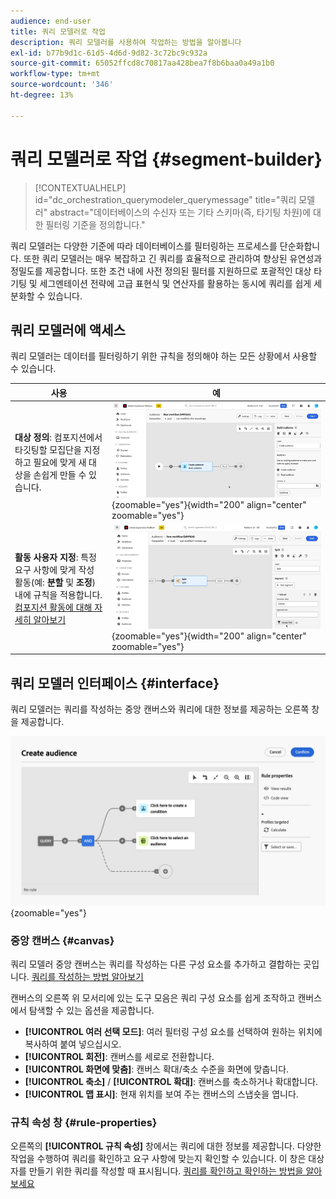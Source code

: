 ```yaml
---
audience: end-user
title: 쿼리 모델러로 작업
description: 쿼리 모델러를 사용하여 작업하는 방법을 알아봅니다
exl-id: b77b9d1c-61d5-4d6d-9d82-3c72bc9c932a
source-git-commit: 65052ffcd8c70817aa428bea7f8b6baa0a49a1b0
workflow-type: tm+mt
source-wordcount: '346'
ht-degree: 13%

---
```


# 쿼리 모델러로 작업 {#segment-builder}

>[!CONTEXTUALHELP]
>id="dc_orchestration_querymodeler_querymessage"
>title="쿼리 모델러"
>abstract="데이터베이스의 수신자 또는 기타 스키마(즉, 타기팅 차원)에 대한 필터링 기준을 정의합니다."

쿼리 모델러는 다양한 기준에 따라 데이터베이스를 필터링하는 프로세스를 단순화합니다. 또한 쿼리 모델러는 매우 복잡하고 긴 쿼리를 효율적으로 관리하여 향상된 유연성과 정밀도를 제공합니다. 또한 조건 내에 사전 정의된 필터를 지원하므로 포괄적인 대상 타기팅 및 세그멘테이션 전략에 고급 표현식 및 연산자를 활용하는 동시에 쿼리를 쉽게 세분화할 수 있습니다.

## 쿼리 모델러에 액세스

쿼리 모델러는 데이터를 필터링하기 위한 규칙을 정의해야 하는 모든 상황에서 사용할 수 있습니다.

| 사용 | 예 |
|  ---  |  ---  |
| **대상 정의**: 컴포지션에서 타깃팅할 모집단을 지정하고 필요에 맞게 새 대상을 손쉽게 만들 수 있습니다. | ![](assets/access-audience.png){zoomable="yes"}{width="200" align="center" zoomable="yes"} |
| **활동 사용자 지정**: 특정 요구 사항에 맞게 작성 활동(예: **분할** 및 **조정**) 내에 규칙을 적용합니다. [컴포지션 활동에 대해 자세히 알아보기](../compositions/activities/about-activities.md) | ![](assets/access-composition.png){zoomable="yes"}{width="200" align="center" zoomable="yes"} |

## 쿼리 모델러 인터페이스 {#interface}

쿼리 모델러는 쿼리를 작성하는 중앙 캔버스와 쿼리에 대한 정보를 제공하는 오른쪽 창을 제공합니다.

![](assets/query-interface.png){zoomable="yes"}

### 중앙 캔버스 {#canvas}

쿼리 모델러 중앙 캔버스는 쿼리를 작성하는 다른 구성 요소를 추가하고 결합하는 곳입니다. [쿼리를 작성하는 방법 알아보기](build-query.md)

캔버스의 오른쪽 위 모서리에 있는 도구 모음은 쿼리 구성 요소를 쉽게 조작하고 캔버스에서 탐색할 수 있는 옵션을 제공합니다.

* **[!UICONTROL 여러 선택 모드]**: 여러 필터링 구성 요소를 선택하여 원하는 위치에 복사하여 붙여 넣으십시오.
* **[!UICONTROL 회전]**: 캔버스를 세로로 전환합니다.
* **[!UICONTROL 화면에 맞춤]**: 캔버스 확대/축소 수준을 화면에 맞춥니다.
* **[!UICONTROL 축소]** / **[!UICONTROL 확대]**: 캔버스를 축소하거나 확대합니다.
* **[!UICONTROL 맵 표시]**: 현재 위치를 보여 주는 캔버스의 스냅숏을 엽니다.

### 규칙 속성 창 {#rule-properties}

오른쪽의 **[!UICONTROL 규칙 속성]** 창에서는 쿼리에 대한 정보를 제공합니다. 다양한 작업을 수행하여 쿼리를 확인하고 요구 사항에 맞는지 확인할 수 있습니다. 이 창은 대상자를 만들기 위한 쿼리를 작성할 때 표시됩니다. [쿼리를 확인하고 확인하는 방법을 알아보세요](build-query.md#check-and-validate-your-query)
